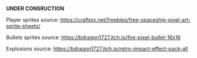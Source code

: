 **UNDER CONSRUCTION**


Player sprites source:
https://craftpix.net/freebies/free-spaceship-pixel-art-sprite-sheets/

Bullets sprites source:
https://bdragon1727.itch.io/fire-pixel-bullet-16x16

Explosions source:
https://bdragon1727.itch.io/retro-impact-effect-pack-all
